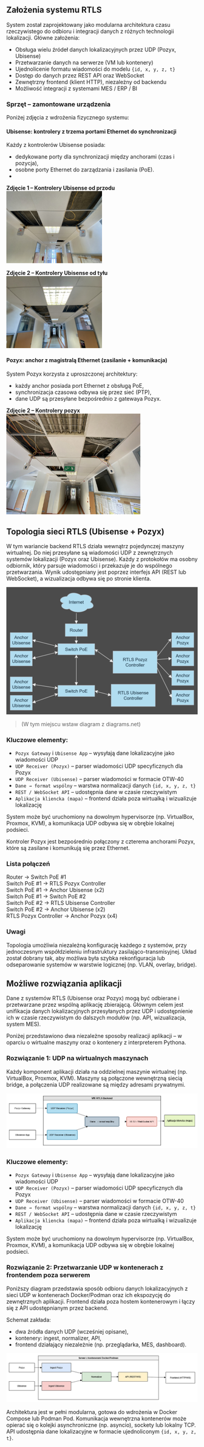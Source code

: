 ## Założenia systemu RTLS

System został zaprojektowany jako modularna architektura czasu rzeczywistego do odbioru i integracji danych z różnych technologii lokalizacji. Główne założenia:

- Obsługa wielu źródeł danych lokalizacyjnych przez UDP (Pozyx, Ubisense)
- Przetwarzanie danych na serwerze (VM lub kontenery)
- Ujednolicenie formatu wiadomości do modelu `{id, x, y, z, t}`
- Dostęp do danych przez REST API oraz WebSocket
- Zewnętrzny frontend (klient HTTP), niezależny od backendu
- Możliwość integracji z systemami MES / ERP / BI

### Sprzęt – zamontowane urządzenia

Poniżej zdjęcia z wdrożenia fizycznego systemu:

#### Ubisense: kontrolery z trzema portami Ethernet do synchronizacji

Każdy z kontrolerów Ubisense posiada:
- dedykowane porty dla synchronizacji między anchorami (czas i pozycja),
- osobne porty Ethernet do zarządzania i zasilania (PoE).
- 
**Zdjęcie 1 – Kontrolery Ubisense od przodu**
<img src="ubisense_1.jpg" width="50%">

**Zdjęcie 2 – Kontrolery Ubisense od tyłu** 
<img src="ubisense_2.jpg" width="50%">

#### Pozyx: anchor z magistralą Ethernet (zasilanie + komunikacja)

System Pozyx korzysta z uproszczonej architektury:
- każdy anchor posiada port Ethernet z obsługą PoE,
- synchronizacja czasowa odbywa się przez sieć (PTP),
- dane UDP są przesyłane bezpośrednio z gatewaya Pozyx.

**Zdjęcie 2 – Kontrolery pozyx**  
<img src="pozyx_anchors.jpg" width="70%">


## Topologia sieci RTLS (Ubisense + Pozyx)

W tym wariancie backend RTLS działa wewnątrz pojedynczej maszyny wirtualnej. Do niej przesyłane są wiadomości UDP z zewnętrznych systemów lokalizacji (Pozyx oraz Ubisense). Każdy z protokołów ma osobny odbiornik, który parsuje wiadomości i przekazuje je do wspólnego przetwarzania. Wynik udostępniany jest poprzez interfejs API (REST lub WebSocket), a wizualizacja odbywa się po stronie klienta.

![Topologia RTLS](./Topologia2.png)



> (W tym miejscu wstaw diagram z diagrams.net)

### Kluczowe elementy:
- `Pozyx Gateway` i `Ubisense App` – wysyłają dane lokalizacyjne jako wiadomości UDP
- `UDP Receiver (Pozyx)` – parser wiadomości UDP specyficznych dla Pozyx
- `UDP Receiver (Ubisense)` – parser wiadomości w formacie OTW-40
- `Dane → format wspólny` – warstwa normalizacji danych `{id, x, y, z, t}`
- `REST / WebSocket API` – udostępnia dane w czasie rzeczywistym
- `Aplikacja kliencka (mapa)` – frontend działa poza wirtualką i wizualizuje lokalizację

System może być uruchomiony na dowolnym hypervisorze (np. VirtualBox, Proxmox, KVM), a komunikacja UDP odbywa się w obrębie lokalnej podsieci.


Kontroler Pozyx jest bezpośrednio połączony z czterema anchorami Pozyx, które są zasilane i komunikują się przez Ethernet.

### Lista połączeń

Router → Switch PoE #1  
Switch PoE #1 → RTLS Pozyx Controller  
Switch PoE #1 → Anchor Ubisense (x2)  
Switch PoE #1 → Switch PoE #2  
Switch PoE #2 → RTLS Ubisense Controller  
Switch PoE #2 → Anchor Ubisense (x2)  
RTLS Pozyx Controller → Anchor Pozyx (x4)

### Uwagi

Topologia umożliwia niezależną konfigurację każdego z systemów, przy jednoczesnym współdzieleniu infrastruktury zasilająco-transmisyjnej. Układ został dobrany tak, aby możliwa była szybka rekonfiguracja lub odseparowanie systemów w warstwie logicznej (np. VLAN, overlay, bridge).

## Możliwe rozwiązania aplikacji

Dane z systemów RTLS (Ubisense oraz Pozyx) mogą być odbierane i przetwarzane przez wspólną aplikację zbierającą. Głównym celem jest unifikacja danych lokalizacyjnych przesyłanych przez UDP i udostępnienie ich w czasie rzeczywistym do dalszych modułów (np. API, wizualizacja, system MES).

Poniżej przedstawiono dwa niezależne sposoby realizacji aplikacji – w oparciu o wirtualne maszyny oraz o kontenery z interpreterem Pythona.

### Rozwiązanie 1: UDP na wirtualnych maszynach

Każdy komponent aplikacji działa na oddzielnej maszynie wirtualnej (np. VirtualBox, Proxmox, KVM). Maszyny są połączone wewnętrzną siecią bridge, a połączenia UDP realizowane są między adresami prywatnymi.

![Topologia RTLS](./topologiaWirtualki.png)

### Kluczowe elementy:
- `Pozyx Gateway` i `Ubisense App` – wysyłają dane lokalizacyjne jako wiadomości UDP
- `UDP Receiver (Pozyx)` – parser wiadomości UDP specyficznych dla Pozyx
- `UDP Receiver (Ubisense)` – parser wiadomości w formacie OTW-40
- `Dane → format wspólny` – warstwa normalizacji danych `{id, x, y, z, t}`
- `REST / WebSocket API` – udostępnia dane w czasie rzeczywistym
- `Aplikacja kliencka (mapa)` – frontend działa poza wirtualką i wizualizuje lokalizację

System może być uruchomiony na dowolnym hypervisorze (np. VirtualBox, Proxmox, KVM), a komunikacja UDP odbywa się w obrębie lokalnej podsieci.

### Rozwiązanie 2: Przetwarzanie UDP w kontenerach z frontendem poza serwerem

Poniższy diagram przedstawia sposób odbioru danych lokalizacyjnych z sieci UDP w kontenerach Docker/Podman oraz ich ekspozycję do zewnętrznych aplikacji. Frontend działa poza hostem kontenerowym i łączy się z API udostępnianym przez backend.

Schemat zakłada:
- dwa źródła danych UDP (wcześniej opisane),
- kontenery: ingest, normalizer, API,
- frontend działający niezależnie (np. przeglądarka, MES, dashboard).

![Topologia RTLS](./topologiaKontener.png)

Architektura jest w pełni modularna, gotowa do wdrożenia w Docker Compose lub Podman Pod. Komunikacja wewnętrzna kontenerów może opierać się o kolejki asynchroniczne (np. asyncio), sockety lub lokalny TCP. API udostępnia dane lokalizacyjne w formacie ujednoliconym `{id, x, y, z, t}`.





